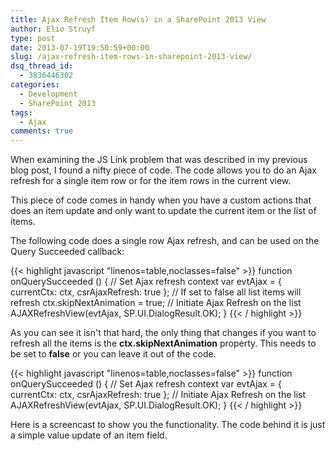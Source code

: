 ```yaml
---
title: Ajax Refresh Item Row(s) in a SharePoint 2013 View
author: Elio Struyf
type: post
date: 2013-07-19T19:50:59+00:00
slug: /ajax-refresh-item-rows-in-sharepoint-2013-view/
dsq_thread_id:
  - 3836446302
categories:
  - Development
  - SharePoint 2013
tags:
  - Ajax
comments: true
---
```


When examining the JS Link problem that was described in my previous blog post, I found a nifty piece of code. The code allows you to do an Ajax refresh for a single item row or for the item rows in the current view.

This piece of code comes in handy when you have a custom actions that does an item update and only want to update the current item or the list of items.

The following code does a single row Ajax refresh, and can be used on the Query Succeeded callback:

{{< highlight javascript "linenos=table,noclasses=false" >}}
function onQuerySucceeded () {
  // Set Ajax refresh context
  var evtAjax = {
    currentCtx: ctx,
    csrAjaxRefresh: true
  };
  // If set to false all list items will refresh
  ctx.skipNextAnimation = true;
  // Initiate Ajax Refresh on the list
  AJAXRefreshView(evtAjax, SP.UI.DialogResult.OK);
}
{{< / highlight >}}

As you can see it isn't that hard, the only thing that changes if you want to refresh all the items is the **ctx.skipNextAnimation** property. This needs to be set to **false** or you can leave it out of the code.

{{< highlight javascript "linenos=table,noclasses=false" >}}
function onQuerySucceeded () {
  // Set Ajax refresh context
  var evtAjax = {
    currentCtx: ctx,
    csrAjaxRefresh: true
  };
  // Initiate Ajax Refresh on the list
  AJAXRefreshView(evtAjax, SP.UI.DialogResult.OK);
}
{{< / highlight >}}

Here is a screencast to show you the functionality. The code behind it is just a simple value update of an item field.